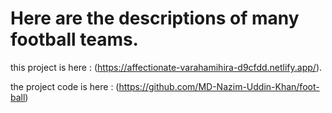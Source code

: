 # Here are the descriptions of many football teams.

this project is here : (https://affectionate-varahamihira-d9cfdd.netlify.app/).

the project code is here : (https://github.com/MD-Nazim-Uddin-Khan/foot-ball)

